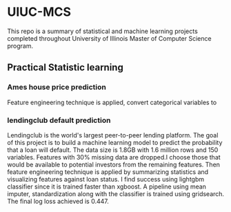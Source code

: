 # UIUC-MCS

This repo is a summary of statistical and machine learning projects completed throughout University of Illinois Master of Computer Science
program. 

## Practical Statistic learning
### Ames house price prediction 
Feature engineering technique is applied, convert categorical variables to

### lendingclub default prediction
Lendingclub is the world's largest peer-to-peer lending platform. The goal of this project is to build a machine learning model to predict 
the probability that a loan will default. The data size is 1.8GB with 1.6 million rows and 150 variables. Features with 30% missing data 
are dropped.I choose those that would be available to potential investors from the remaining features. Then feature engineering technique 
is applied by summarizing statistics and visualizing features against loan status. I find success using lightgbm classifier since it
is trained faster than xgboost. A pipeline using mean imputer, standardization along with the classifier is trained using gridsearch. The final log loss achieved is 0.447.
